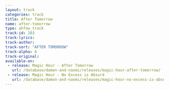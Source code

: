 ```yaml
---
layout: track
categories: track
title: After Tomorrow
name: after-tomorrow
type: ahfow_track
track-id: 203
track-lyrics: 
track-author: 
track-sort: "AFTER TOMORROW"
track-alpha: A
track-original: 
available-on:
 - release: Magic Hour - After Tomorrow
   url: /database/damon-and-naomi/releases/magic-hour-after-tomorrow/
 - release: Magic Hour - No Excess is Absurd
   url: /database/damon-and-naomi/releases/magic-hour-no-excess-is-absurd/
---
```

